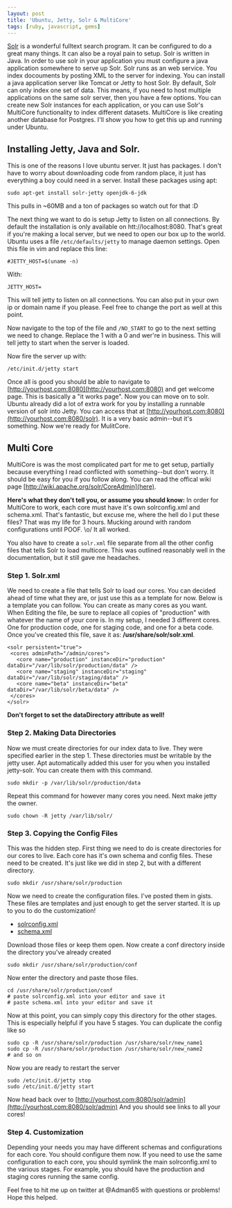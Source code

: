 ```yaml
---
layout: post
title: 'Ubuntu, Jetty, Solr & MultiCore'
tags: [ruby, javascript, gems]
---
```


[Solr](http://lucene.apache.org/solr/) is a wonderful fulltext search
program. It can be configured to do a great many things. It can also be a
royal pain to setup. Solr is written in Java. In order to use solr in
your application you must configure a java application somewhere to
serve up Solr. Solr runs as an web service. You index docouments by
posting XML to the server for indexing. You can install a java
application server like Tomcat or Jetty to host Solr. By default, Solr
can only index one set of data. This means, if you need to host multiple
applications on the same solr server, then you have a few options. You
can create new Solr instances for each application, or you can use
Solr's MultiCore functionality to index different datasets. MultiCore is
like creating another database for Postgres. I'll show you how to get
this up and running under Ubuntu.

## Installing Jetty, Java and Solr.

This is one of the reasons I love ubuntu server. It just has packages. I
don't have to worry about downloading code from random place, it just
has everything a boy could need in a server. Install these packages
using apt:

    sudo apt-get install solr-jetty openjdk-6-jdk

This pulls in ~60MB and a ton of packages so watch out for that :D

The next thing we want to do is setup Jetty to listen on all
connections. By default the installation is only available on
htt://localhost:8080. That's great if you're making a local server, but
we need to open our box up to the world. Ubuntu uses a file
`/etc/defaults/jetty` to manage daemon settings. Open this file in vim
and replace this line:

    #JETTY_HOST=$(uname -n)

With:

    JETTY_HOST=

This will tell jetty to listen on all connections. You can also put in
your own ip or domain name if you please. Feel free to change the port
as well at this point.

Now navigate to the top of the file and `/NO_START` to go to the next
setting we need to change. Replace the 1 with a 0 and wer're in
business. This will tell jetty to start when the server is loaded.

Now fire the server up with:

    /etc/init.d/jetty start

Once all is good you should be able to navigate to
[http://yourhost.com:8080](http://yourhost.com:8080) and get welcome
page. This is basically a "it works page". Now you can move on to solr. 
Ubuntu already did a lot of extra work for you by installing a runnable
version of solr into Jetty. You can access that at
[http://yourhost.com:8080](http://yourhost.com:8080/solr). It is a very
basic admin--but it's something. Now we're ready for MulitCore.

## Multi Core

MultiCore is was the most complicated part for me to get setup,
partially because everything I read conflicted with something--but don't
worry. It should be easy for you if you follow along. You can read the
offical wiki page [http://wiki.apache.org/solr/CoreAdmin](here). 

**Here's what they don't tell you, or assume you should know:** In order
for MultiCore to work, each core must have it's own solrconfig.xml and
schema.xml. That's fantastic, but excuse me, where the hell do I put
these files? That was my life for 3 hours. Mucking around with random
configurations until POOF. \o/ It all worked. 

You also have to create a `solr.xml` file separate from all the other
config files that tells Solr to load multicore. This was outlined
reasonably well in the documentation, but it still gave me headaches. 

### Step 1. Solr.xml

We need to create a file that tells Solr to load our cores. You can
decided ahead of time what they are, or just use this as a template for
now. Below is a template you can follow. You can create as many cores as
you want. When Editing the file, be sure to replace all copies of
"production" with whatever the name of your core is. In my setup, I
needed 3 different cores. One for production code, one for staging code,
and one for a beta code. Once you've created this file, save it as:
**/usr/share/solr/solr.xml**.

    <solr persistent="true">
     <cores adminPath="/admin/cores">
       <core name="production" instanceDir="production" dataDir="/var/lib/solr/production/data" />
       <core name="staging" instanceDir="staging" dataDir="/var/lib/solr/staging/data" />
       <core name="beta" instanceDir="beta" dataDir="/var/lib/solr/beta/data" />
     </cores>
    </solr>

**Don't forget to set the dataDirectory attribute as well!**

### Step 2. Making Data Directories

Now we must create directories for our index data to live. They were
specified earlier in the step 1. These directories must be writable by
the jetty user. Apt automatically added this user for you when you
installed jetty-solr. You can create them with this command.

    sudo mkdir -p /var/lib/solr/production/data

Repeat this command for however many cores you need. Next make jetty the
owner.

    sudo chown -R jetty /var/lib/solr/

### Step 3. Copying the Config Files

This was the hidden step. First thing we need to do is create
directories for our cores to live. Each core has it's own schema and
config files. These need to be created. It's just like we did in step 2,
but with a different directory.

    sudo mkdir /usr/share/solr/production

Now we need to create the configuration files. I've posted them in
gists. These files are templates and just enough to get the server
started. It is up to you to do the customization!

* [solrconfig.xml](https://gist.github.com/816101)
* [schema.xml](https://gist.github.com/816103)

Download those files or keep them open. Now create a conf directory
inside the directory you've already created

    sudo mkdir /usr/share/solr/production/conf

Now enter the directory and paste those files.

    cd /usr/share/solr/production/conf
    # paste solrconfig.xml into your editor and save it
    # paste schema.xml into your editor and save it

Now at this point, you can simply copy this directory for the other
stages. This is especially helpful if you have 5 stages. You can
duplicate the config like so

    sudo cp -R /usr/share/solr/production /usr/share/solr/new_name1
    sudo cp -R /usr/share/solr/production /usr/share/solr/new_name2
    # and so on

Now you are ready to restart the server

    sudo /etc/init.d/jetty stop
    sudo /etc/init.d/jetty start

Now head back over to 
[http://yourhost.com:8080/solr/admin](http://yourhost.com:8080/solr/admin)
And you should see links to all your cores!

### Step 4. Customization

Depending your needs you may have different schemas and configurations
for each core. You should configure them now. If you need to use the
same configuration to each core, you should symlink the main
solrconfig.xml to the various stages. For example, you should have the
production and staging cores running the same config.

Feel free to hit me up on twitter at @Adman65 with questions or
problems! Hope this helped.

